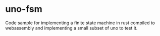 # uno-fsm

Code sample for implementing a finite state machine in rust compiled to webassembly and implementing a small subset of uno to test it.
